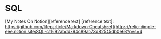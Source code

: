 # SQL

[My Notes On Notion][reference text]
[reference text]: https://github.com/lifeparticle/Markdown-Cheatsheet](https://relic-dimple-eee.notion.site/SQL-c11692abdd894c89ab73d82545db0e63?pvs=4
